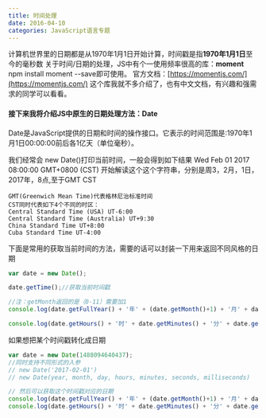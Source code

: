 ```yaml
---
title: 时间处理
date: 2016-04-10
categories: JavaScript语言专题
---
```


计算机世界里的日期都是从1970年1月1日开始计算，时间戳是指**1970年1月1日**至今的毫秒数
关于时间/日期的处理，JS中有个一使用频率很高的库：__moment__
npm install moment --save即可使用。
官方文档：[https://momentjs.com/](https://momentjs.com/)
这个库我就不多介绍了，也有中文文档，有兴趣和强需求的同学可以看看。

#### 接下来我将介绍JS中原生的日期处理方法：Date
Date是JavaScript提供的日期和时间的操作接口。它表示的时间范围是:1970年1月1日00:00:00前后各1亿天（单位毫秒）。

我们经常会 new Date()打印当前时间，一般会得到如下结果
Wed Feb 01 2017 08:00:00 GMT+0800 (CST)
开始解读这个这个字符串，分别是周3，2月，1日，2017年，8点,至于GMT CST
```
GMT(Greenwich Mean Time)代表格林尼治标准时间
CST同时代表如下4个不同的时区：
Central Standard Time (USA) UT-6:00
Central Standard Time (Australia) UT+9:30
China Standard Time UT+8:00
Cuba Standard Time UT-4:00
```

下面是常用的获取当前时间的方法，需要的话可以封装一下用来返回不同风格的日期

```js
var date = new Date();

date.getTime();//获取当前时间戳

//注：getMonth返回的是（0-11）需要加1
console.log(date.getFullYear() + '年' + (date.getMonth()+1) + '月' + date.getDate() + '日');

console.log(date.getHours() + '时' + date.getMinutes() + '分' + date.getSeconds() + '秒');
```

如果想把某个时间戳转化成日期
```js
var date = new Date(1488094640437);
//同时支持不同形式的入参
// new Date('2017-02-01')
// new Date(year, month, day, hours, minutes, seconds, milliseconds)

// 然后可以获取这个时间戳对应的日期
console.log(date.getFullYear() + '年' + (date.getMonth()+1) + '月' + date.getDate() + '日');
console.log(date.getHours() + '时' + date.getMinutes() + '分' + date.getSeconds() + '秒');

```
